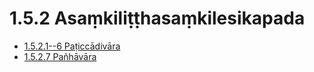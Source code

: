 

# 1.5.2 Asaṃkiliṭṭhasaṃkilesikapada

* [1.5.2.1--6 Paṭiccādivāra](1.5.2/1.5.2.1--6.md)
* [1.5.2.7 Pañhāvāra](1.5.2/1.5.2.7.md)



